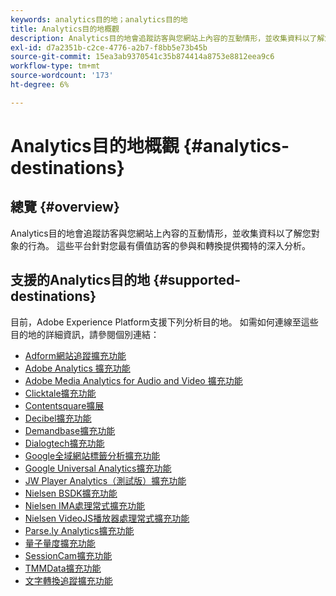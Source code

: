 ```yaml
---
keywords: analytics目的地；analytics目的地
title: Analytics目的地概觀
description: Analytics目的地會追蹤訪客與您網站上內容的互動情形，並收集資料以了解您對象的行為。 這些平台針對您最有價值訪客的參與和轉換提供獨特的深入分析。
exl-id: d7a2351b-c2ce-4776-a2b7-f8bb5e73b45b
source-git-commit: 15ea3ab9370541c35b874414a8753e8812eea9c6
workflow-type: tm+mt
source-wordcount: '173'
ht-degree: 6%

---
```


# Analytics目的地概觀 {#analytics-destinations}

## 總覽 {#overview}

Analytics目的地會追蹤訪客與您網站上內容的互動情形，並收集資料以了解您對象的行為。 這些平台針對您最有價值訪客的參與和轉換提供獨特的深入分析。

## 支援的Analytics目的地 {#supported-destinations}

目前，Adobe Experience Platform支援下列分析目的地。 如需如何連線至這些目的地的詳細資訊，請參閱個別連結：

* [Adform網站追蹤擴充功能](adform.md)
* [Adobe Analytics 擴充功能](adobe-analytics.md)
* [Adobe Media Analytics for Audio and Video 擴充功能](adobe-video-analytics.md)
* [Clicktale擴充功能](clicktale.md)
* [Contentsquare擴展](contentsquare.md)
* [Decibel擴充功能](decibel.md)
* [Demandbase擴充功能](demandbase.md)
* [Dialogtech擴充功能](dialogtech.md)
* [Google全域網站標籤分析擴充功能](gtag-analytics.md)
* [Google Universal Analytics擴充功能](google-universal-analytics.md)
* [JW Player Analytics（測試版）擴充功能](jw-player-analytics.md)
* [Nielsen BSDK擴充功能](nielsen-bsdk.md)
* [Nielsen IMA處理常式擴充功能](nielsen-ima.md)
* [Nielsen VideoJS播放器處理常式擴充功能](nielsen-videojs.md)
* [Parse.ly Analytics擴充功能](parsely.md)
* [量子量度擴充功能](quantum-metric.md)
* [SessionCam擴充功能](sessioncam.md)
* [TMMData擴充功能](tmmdata.md)
* [文字轉換追蹤擴充功能](yext.md)
